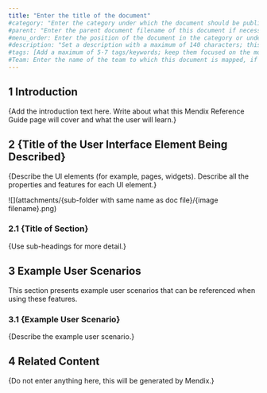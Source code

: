 ```yaml
---
title: "Enter the title of the document"
#category: "Enter the category under which the document should be published if necessary (for parent pages only; a category example is "Modeler"); if there is a parent, remove this category line"
#parent: "Enter the parent document filename of this document if necessary (for example, "push-notifications"); if there is a category, remove this parent line"
#menu_order: Enter the position of the document in the category or under the parent; number by 10 (for first), 20, 30, etc. for easy ordering of other documents in the future if necessary; don't add brackets or quotation marks; if no number is added, the system will add an extremely high number to order the documents, which means that if you only want a document to appear at the top, you only have to add "10" to that specific document, you don't have to order all the other documents in the category/under the parent
#description: "Set a description with a maximum of 140 characters; this should describe what the goal of the document is, and it can be different from the document introduction; this is optional, and it can be removed"
#tags: [Add a maximum of 5-7 tags/keywords; keep them focused on the most important topics of the document; each tag should have quotation marks and be separated by a comma, for example: "Samba", "MxCloud", "cloud", "share"; the tags should be enclosed with brackets and quotation marks]
#Team: Enter the name of the team to which this document is mapped, if possible; keep this commented out, as it is for internal purposes only
---
```


## 1 Introduction

{Add the introduction text here. Write about what this Mendix Reference Guide page will cover and what the user will learn.}

## 2 {Title of the User Interface Element Being Described}

{Describe the UI elements (for example, pages, widgets). Describe all the properties and features for each UI element.}

![](attachments/{sub-folder with same name as doc file}/{image filename}.png)

### 2.1 {Title of Section}

{Use sub-headings for more detail.}

## 3 Example User Scenarios

This section presents example user scenarios that can be referenced when using these features.

### 3.1 {Example User Scenario}

{Describe the example user scenario.}

## 4 Related Content

{Do not enter anything here, this will be generated by Mendix.}
